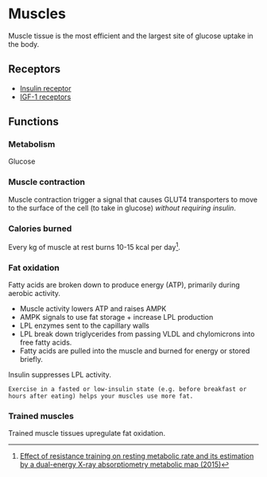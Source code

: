 # Muscles

Muscle tissue is the most efficient and the largest site of glucose uptake in the body.

## Receptors

- [Insulin receptor]()
- [IGF-1 receptors]()

## Functions

### Metabolism

Glucose

### Muscle contraction

Muscle contraction trigger a signal that causes GLUT4 transporters to move to the surface of the cell (to take in glucose) _without requiring insulin_.

### Calories burned

Every kg of muscle at rest burns 10-15 kcal per day[^1]. 

### Fat oxidation

Fatty acids are broken down to produce energy (ATP), primarily during aerobic activity.

* Muscle activity lowers ATP and raises AMPK
* AMPK signals to use fat storage + increase LPL production
* LPL enzymes sent to the capillary walls
* LPL break down triglycerides from passing VLDL and chylomicrons into free fatty acids.
* Fatty acids are pulled into the muscle and burned for energy or stored briefly.

Insulin suppresses LPL activity.

~~~admonish tip
Exercise in a fasted or low-insulin state (e.g. before breakfast or hours after eating) helps your muscles use more fat.
~~~

### Trained muscles

Trained muscle tissues upregulate fat oxidation.

[^1]: [Effect of resistance training on resting metabolic rate and its estimation by a dual-energy X-ray absorptiometry metabolic map (2015)](https://www.nature.com/articles/ejcn2014216?utm_source=chatgpt.com)
